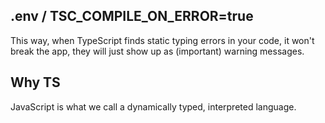 ## .env / TSC_COMPILE_ON_ERROR=true

This way, when TypeScript finds static typing errors in your code, it won't break the app, they will just show up as (important) warning messages.

## Why TS

JavaScript is what we call a dynamically typed, interpreted language.
